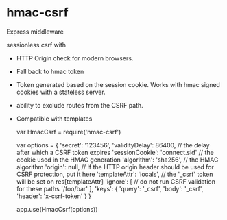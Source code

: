 
hmac-csrf
=========

Express middleware

sessionless csrf with
- HTTP Origin check for modern browsers.
- Fall back to hmac token
- Token generated based on the session cookie. Works with hmac signed
cookies with a stateless server.
- ability to exclude routes from the CSRF path.
- Compatible with templates



  var HmacCsrf = require('hmac-csrf')

  var options = {
    'secret': '123456',
    'validityDelay': 86400,         // the delay after which a CSRF token expires
    'sessionCookie': 'connect.sid'  // the cookie used in the HMAC generation
    'algorithm': 'sha256',          // the HMAC algorithm
    'origin': null,                 // If the HTTP origin header should be used for CSRF protection, put it here
    'templateAttr': 'locals',       // the '_csrf' token will be set on res[templateAttr]
    'ignore': [                     // do not run CSRF validation for these paths
      '/foo/bar'
    ],
    'keys': {
      'query': '_csrf',
      'body': '_csrf',
      'header': 'x-csrf-token'
    }
  }

  app.use(HmacCsrf(options))
